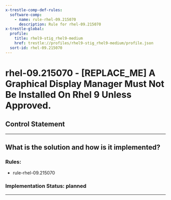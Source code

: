 ```yaml
---
x-trestle-comp-def-rules:
  software-comp:
    - name: rule-rhel-09.215070
      description: Rule for rhel-09.215070
x-trestle-global:
  profile:
    title: rhel9-stig_rhel9-medium
    href: trestle://profiles/rhel9-stig_rhel9-medium/profile.json
  sort-id: rhel-09.215070
---
```


# rhel-09.215070 - \[REPLACE_ME\] A Graphical Display Manager Must Not Be Installed On Rhel 9 Unless Approved.

## Control Statement

______________________________________________________________________

## What is the solution and how is it implemented?

<!-- For implementation status enter one of: implemented, partial, planned, alternative, not-applicable -->

<!-- Note that the list of rules under ### Rules: is read-only and changes will not be captured after assembly to JSON -->

<!-- Add control implementation description here for control: rhel-09.215070 -->

### Rules:

  - rule-rhel-09.215070

### Implementation Status: planned

______________________________________________________________________
